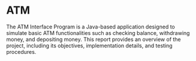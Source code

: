 # ATM
The ATM Interface Program is a Java-based application designed to simulate basic ATM functionalities such as checking balance, withdrawing money, and depositing money. This report provides an overview of the project, including its objectives, implementation details, and testing procedures.
